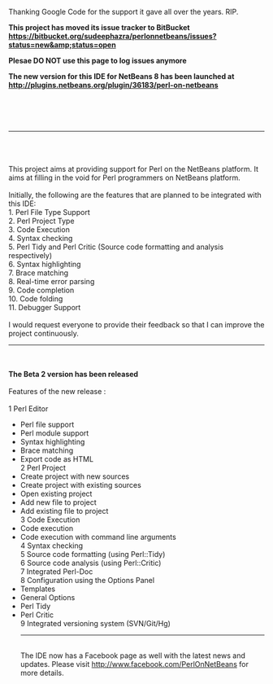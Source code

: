 Thanking Google Code for the support it gave all over the years. RIP.

<b>This project has moved its issue tracker to BitBucket <a href='https://bitbucket.org/sudeephazra/perlonnetbeans/issues?status=new&status=open'>https://bitbucket.org/sudeephazra/perlonnetbeans/issues?status=new&amp;status=open</a></b>

<b>Plesae DO NOT use this page to log issues anymore</b>

<b>The new version for this IDE for NetBeans 8 has been launched at <a href='http://plugins.netbeans.org/plugin/36183/perl-on-netbeans'>http://plugins.netbeans.org/plugin/36183/perl-on-netbeans</a></b>
<br><br><br>
<br>
<br>
<hr><br>
<br>
<br>
This project aims at providing support for Perl on the NetBeans platform. It aims at filling in the void for Perl programmers on NetBeans platform.<br>
<br>
Initially, the following are the features that are planned to be integrated with this IDE:<br>
1.	Perl File Type Support <br>
2.	Perl Project Type<br>
3.	Code Execution <br>
4.      Syntax checking<br>
5.	Perl Tidy and Perl Critic (Source code formatting and analysis respectively)<br>
6.	Syntax highlighting<br>
7.	Brace matching<br>
8.	Real-time error parsing<br>
9.	Code completion<br>
10.	Code folding<br>
11.	Debugger Support<br>
<br>
I would request everyone to provide their feedback so that I can improve the project continuously.<br>
<hr />
<br><br>
<b>The Beta 2 version has been released</b><br><br>
Features of the new release :<br><br>
1 Perl Editor<br>
<ul><li>Perl file support<br>
</li><li>Perl module support<br>
</li><li>Syntax highlighting<br>
</li><li>Brace matching<br>
</li><li>Export code as HTML<br>
2 Perl Project <br>
</li><li>Create project with new sources<br>
</li><li>Create project with existing sources<br>
</li><li>Open existing project<br>
</li><li>Add new file to project<br>
</li><li>Add existing file to project<br>
3 Code Execution <br>
</li><li>Code execution<br>
</li><li>Code execution with command line arguments<br>
4 Syntax checking<br>
5 Source code formatting (using Perl::Tidy)<br>
6 Source code analysis (using Perl::Critic)<br>
7 Integrated Perl-Doc <br>
8 Configuration using the Options Panel<br>
</li><li>Templates<br>
</li><li>General Options<br>
</li><li>Perl Tidy<br>
</li><li>Perl Critic<br>
9 Integrated versioning system (SVN/Git/Hg)<br>
<hr />
<br>
The IDE now has a Facebook page as well with the latest news and updates. Please visit <a href='http://www.facebook.com/PerlOnNetBeans'>http://www.facebook.com/PerlOnNetBeans</a> for more details.<br>